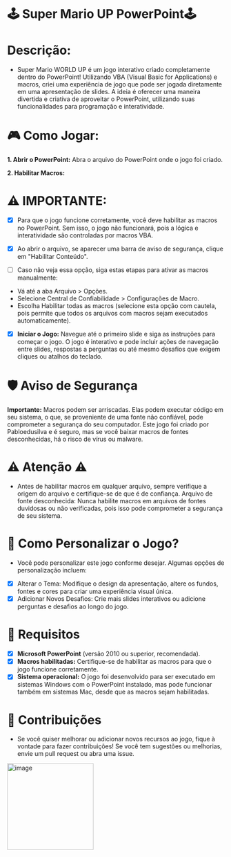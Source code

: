 # 🕹️ Super Mario UP PowerPoint🕹️ 
# Descrição:

* Super Mario WORLD UP é um jogo interativo criado completamente dentro do PowerPoint! Utilizando VBA (Visual Basic for Applications) e macros, criei uma experiência de jogo que pode ser jogada diretamente em uma apresentação de slides. A ideia é oferecer uma maneira divertida e criativa de aproveitar o PowerPoint, utilizando suas funcionalidades para programação e interatividade.

# 🎮 Como Jogar:

**1. Abrir o PowerPoint:** Abra o arquivo do PowerPoint onde o jogo foi criado.

**2. Habilitar Macros:**

# ⚠️ IMPORTANTE:
- [x] Para que o jogo funcione corretamente, você deve habilitar as macros no PowerPoint. Sem isso, o jogo não funcionará, pois a lógica e interatividade são controladas por macros VBA.

- [x] Ao abrir o arquivo, se aparecer uma barra de aviso de segurança, clique em "Habilitar Conteúdo".

- [ ] Caso não veja essa opção, siga estas etapas para ativar as macros manualmente:
* Vá até a aba Arquivo > Opções.
* Selecione Central de Confiabilidade > Configurações de Macro.
* Escolha Habilitar todas as macros (selecione esta opção com cautela, pois permite que todos os arquivos com macros sejam executados automaticamente).

- [x] **Iniciar o Jogo:** Navegue até o primeiro slide e siga as instruções para começar o jogo. O jogo é interativo e pode incluir ações de navegação entre slides, respostas a perguntas ou até mesmo desafios que exigem cliques ou atalhos do teclado.

# 🛡️ Aviso de Segurança
**Importante:** Macros podem ser arriscadas. Elas podem executar código em seu sistema, o que, se proveniente de uma fonte não confiável, pode comprometer a segurança do seu computador. Este jogo foi criado por Pabloedusilva e é seguro, mas se você baixar macros de fontes desconhecidas, há o risco de vírus ou malware.

# ⚠️ Atenção ⚠️

* Antes de habilitar macros em qualquer arquivo, sempre verifique a origem do arquivo e certifique-se de que é de confiança.
Arquivo de fonte desconhecida: Nunca habilite macros em arquivos de fontes duvidosas ou não verificadas, pois isso pode comprometer a segurança de seu sistema.


# 🎨 Como Personalizar o Jogo?
* Você pode personalizar este jogo conforme desejar. Algumas opções de personalização incluem:

- [x] Alterar o Tema: Modifique o design da apresentação, altere os fundos, fontes e cores para criar uma experiência visual única.
- [x] Adicionar Novos Desafios: Crie mais slides interativos ou adicione perguntas e desafios ao longo do jogo.

# 📌 Requisitos
- [x] **Microsoft PowerPoint** (versão 2010 ou superior, recomendada).
- [x] **Macros habilitadas:** Certifique-se de habilitar as macros para que o jogo funcione corretamente.
- [x] **Sistema operacional:** O jogo foi desenvolvido para ser executado em sistemas Windows com o PowerPoint instalado, mas pode funcionar também em sistemas Mac, desde que as macros sejam habilitadas.

# 📌 Contribuições
* Se você quiser melhorar ou adicionar novos recursos ao jogo, fique à vontade para fazer contribuições! Se você tem sugestões ou melhorias, envie um pull request ou abra uma issue.

<img width="200" alt="image" src="https://github.com/user-attachments/assets/c33737f5-c890-45b9-9451-70bfc5292f97" />

